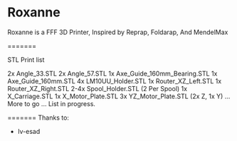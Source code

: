 Roxanne
=======

Roxanne is a FFF 3D Printer, Inspired by Reprap, Foldarap, And MendelMax

=======

STL Print list

2x Angle_33.STL
2x Angle_57.STL
1x Axe_Guide_160mm_Bearing.STL
1x Axe_Guide_160mm.STL
4x LM10UU_Holder.STL
1x Router_XZ_Left.STL
1x Router_XZ_Right.STL
2-4x Spool_Holder.STL (2 Per Spool)
1x X_Carriage.STL
1x X_Motor_Plate.STL
3x YZ_Motor_Plate.STL (2x Z, 1x Y)
... More to go ... List in progress.

=======
Thanks to:
- lv-esad